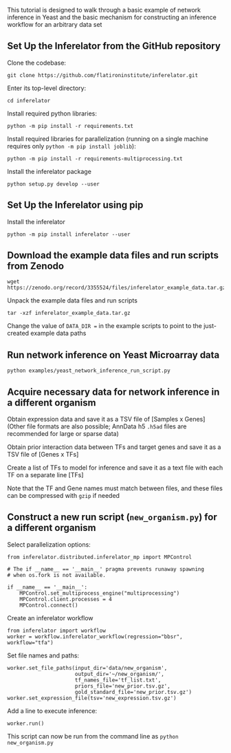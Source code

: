 This tutorial is designed to walk through a basic example of network inference in Yeast and the basic mechanism for
constructing an inference workflow for an arbitrary data set

## Set Up the Inferelator from the GitHub repository

Clone the codebase:
```
git clone https://github.com/flatironinstitute/inferelator.git
```
Enter its top-level directory:
```
cd inferelator
```
Install required python libraries:
```
python -m pip install -r requirements.txt
```
Install required libraries for parallelization (running on a single machine requires only `python -m pip install joblib`):
```
python -m pip install -r requirements-multiprocessing.txt
```
Install the inferelator package
```
python setup.py develop --user
```

## Set Up the Inferelator using pip

Install the inferelator
```
python -m pip install inferelator --user
```

## Download the example data files and run scripts from Zenodo

```
wget https://zenodo.org/record/3355524/files/inferelator_example_data.tar.gz
```
Unpack the example data files and run scripts
```
tar -xzf inferelator_example_data.tar.gz
```
Change the value of `DATA_DIR =` in the example scripts to point to the just-created example data paths

## Run network inference on Yeast Microarray data

```
python examples/yeast_network_inference_run_script.py
```

## Acquire necessary data for network inference in a different organism

Obtain expression data and save it as a TSV file of [Samples x Genes] 
(Other file formats are also possible; AnnData h5 `.h5ad` files are recommended for large or sparse data)

Obtain prior interaction data between TFs and target genes and save it as a TSV file of [Genes x TFs]

Create a list of TFs to model for inference and save it as a text file with each TF on a separate line [TFs]

Note that the TF and Gene names must match between files, and these files can be compressed with `gzip` if needed

## Construct a new run script (`new_organism.py`) for a different organism

Select parallelization options:
```
from inferelator.distributed.inferelator_mp import MPControl

# The if __name__ == '__main__' pragma prevents runaway spawning
# when os.fork is not available. 

if __name__ == '__main__':
    MPControl.set_multiprocess_engine("multiprocessing")
    MPControl.client.processes = 4
    MPControl.connect()
```
Create an inferelator workflow
```
from inferelator import workflow
worker = workflow.inferelator_workflow(regression="bbsr", workflow="tfa")
```
Set file names and paths:
```
worker.set_file_paths(input_dir='data/new_organism',
                      output_dir='~/new_organism/',
                      tf_names_file='tf_list.txt',
                      priors_file='new_prior.tsv.gz',
                      gold_standard_file='new_prior.tsv.gz')
worker.set_expression_file(tsv='new_expression.tsv.gz')
```
Add a line to execute inference:
```
worker.run()
```
This script can now be run from the command line as `python new_organism.py`
